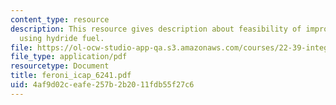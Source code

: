 ```yaml
---
content_type: resource
description: This resource gives description about feasibility of improving BWR performance
  using hydride fuel.
file: https://ol-ocw-studio-app-qa.s3.amazonaws.com/courses/22-39-integration-of-reactor-design-operations-and-safety-fall-2006/4af9d02ceafe257b2b2011fdb55f27c6_feroni_icap_6241.pdf
file_type: application/pdf
resourcetype: Document
title: feroni_icap_6241.pdf
uid: 4af9d02c-eafe-257b-2b20-11fdb55f27c6
---
```

